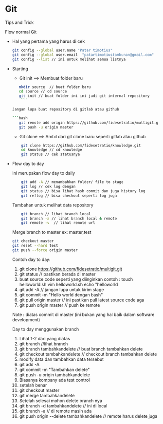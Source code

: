 # Git

Tips and Trick

Flow normal Git

* Hal yang pertama yang harus di cek

	```bash
	git config --global user.name "Patar timotius"
	git config --global user.email  "patartimotiustambunan@gmail.com"
	git config --list // ini untuk melihat semua listnya
	
	```

* Starting
	
	* Git init ==> Membuat folder baru

	
	 ```bash
 	 	mkdir source  // buat folder baru
		cd source // cd source
		git init // buat folder ini ini jadi git internal repository
         ```
 	
	 Jangan lupa buat repository di gitlab atau github 
	
	```bash
		git remote add origin https://github.com/fidesetratio/multigit.git
		git push -u origin master
	
	```




 
	* Git clone ==> Ambil dari git clone baru seperti gitlab atau github
	```bash
		git clone https://github.com/fidesetratio/knowledge.git
		cd knowledge // cd knowledge
		git status // cek statusnya
	```


* Flow day to day

	Ini merupakan flow day to daily

	```bash
		git add -A // menambahkan folder/ file to stage
		git log // cek log dengan 
		git status // bisa lihat hash commit dan juga history log
		git reflog // bisa checkout seperti log juga
	```
	Tambahan untuk melihat data repository

	```bash
		git branch // lihat branch local
		git branch -a // lihat branch local & remote
		git remote -v  // lihat remote url
	
	
	```
	
	Merge branch to master
	ex: master,test
	
	```bash
	git checkout master
	git reset --hard test
	git push --force origin master
	```
	
	
	
	Contoh day to day:
	
	1. git clone https://github.com/fidesetratio/multigit.git
	2. git status // pastikan berada di master
	3. buat source code seperti yang diinginkan
	    contoh : touch helloworld.sh
		     vim helloworld.sh
		     echo "helloworld
	4. git add -A // jangan lupa untuk kirim stage
	5. git commit -m "Hello world dengan bash"
	6. git pull origin master // ini pastikan pull latest source code aga
	7. git push origin master // push ke remote

	Note : diatas commit di master (ini bukan yang hal baik dalam software development)
	
	Day to day menggunakan branch
	1. Lihat 1-2 dari yang diatas
	2. git branch //lihat branch
	3. git branch tambahkandelete // buat branch tambahkan delete
	4. git checkout tambahkandelete // checkout branch tambahkan delete
	5. modify data dan tambahkan data tersebut 
	6. git add -A
	7. git commit -m "Tambahkan delete"
	8. git push -u origin tambahkandelete  
	9. Biasanya kompany ada test control
	10. setelah benar
	11. git checkout master
	12. git merge tambahkandelete
	13. Setelah selesai mohon delete branch nya
	14. git branch -d tambahkandelete // ini di local
	15. git branch -a // di remote masih ada
	16. git push origin --delete tambahkandelete // remote harus delete juga	
	
